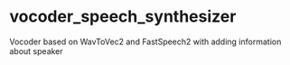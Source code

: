# vocoder_speech_synthesizer
Vocoder based on WavToVec2 and FastSpeech2 with adding information about speaker
